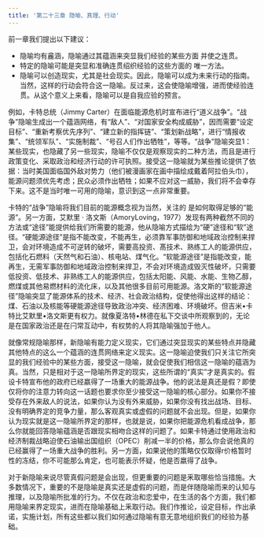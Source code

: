 ```yaml
---
title: '第二十三章 隐喻、真理、行动'
---
```


前一章我们提出以下建议：

- 隐喻均有麄涵，隐喻通过其蕴涵来突显我们经验的某些方面 并使之连贯。
- 特定的隐喻可能是突显和准确连贯绍织经验的这些方面的 唯一方法。
- 隐喻可以创造现实，尤其是社会现实。因此，隐喻可以成为未来行动的指南。当然，这样的行动会符合这一隐喻。反过来，这会使隐喻增强，进而使经验连贯。从这个意义上来看，隐喻可以是自我应验的预言。

例如，卡特总统（Jimmy Carter）在面临能源危机时宣布进行“道义战争”。“战争”隐喻生成出一个蕴涵网络，有“敌人”、“对国家安全构成威胁”，因而需要“设定目标”、“重新考察优先序列”、“建立新的指挥链”、“策划新战略”，进行“情报收集”、“统领军队”、“实施制裁”、“号召人们作出牺牲”，等等。“战争”隐喻突显1：某些现实，也隐藏了另一些现实，隐喻不仅仅是观察现实的二种方法，而且是进行政策变化、采取政治和经济行动的许可执照。接受这一隐喻就为某些推论提供了依据：当时美国面临国外敌对势力（他们被漫画家在画中描绘成戴着阿拉伯头巾），能源问题须优先考虑；民众必须作出牺牲；如果不应对这一威胁，我们将不会幸存下来。这不是当时唯一可用的隐喻，意识到这一点非常重要。

卡特的“战争”隐喻将我们目前的能源概念视为当然，关注的 是如何取得足够的“能源”。另一方面，艾默里 · 洛文斯（AmoryLoving，1977）发现有两种截然不同的方法或“途径”能提供给我们所需要的能源，他从隐喻方式描绘为“硬”途径和“软”途径。“硬能源途径”是指不能改变，不能再生，必须靠军事防御和地域政治控制来捍卫，会对环境造成不可逆转的破坏，需要高投资、髙技术、熟练工人的能源供应，包括化石燃料（天然气和石油）、核电站、煤气化。“软能源途径”是指能改变，能再生，无需军事防御和地域政治控制来捍卫，不会对环境造成毁灭性破坏，只需要低投资、低技术、非熟练工人的能源供应，包括太阳能、风能、水能、生物乙醇，燃煤或其他易燃材料的流化床，以及其他很多目前可用能源。洛文斯的“软能源途径”隐喻突显了能源体系的技术、经济、社会政治结构，促使他得出这样的结论：煤、石油以及核能等硬能源途径导致政治冲突、经济困难、环境破坏。但吉米•卡特比艾默里•洛文斯更有权力。就像夏洛特•林德在私下交谈中所观察到的，无论是在国家政治还是在闩常互动中，有权势的人将其隐喻强加于他人。

就像常规隐喻那样，新隐喻有能力定义现实，它们通过突显现实的某些特点并隐藏其他特点的这么一个蕴涵的连贯网络来定义现实。这一隐喻迫使我们只关注它所突显的我们经验中的某些方面，接受这一隐喻，就会促使我们相信这一隐喻的蕴涵为真。当然，只是相对于这一隐喻所界定的现实，这些所谓的“真实”才是真实的。假设卡特宣布他的政府已经嬴得了一场重大的能源战争。他的说法是真还是假？即使仅将你的注意力转向这一话题也要求你至少接受这一隐喻的核心部分。如果你不接受存在外来敌人的说法，如果你认为没有外来威胁，如果你没有找出战场、目标、没有明确界定的竞争力量，那么客观真实或虚假的问题就不会出现。但是，如果你认为现实就是这一隐喻所界定的那样，也就是说，如果你把能源危机看成战争，那么你就能回答隐喻蕴涵是否跟现实相吻合这样的问题了。如果卡特通过使用政治和经济制裁战略迫使石油输出国组织（OPEC）削减一半的价格，那么你会说他真的已经赢得了一场重大战争的胜利。另一方面，如果说他的策略仅仅取得r价格暂时性的冻结，你不可能那么肯定，也可能表示怀疑，他是否嬴得了战争。

对于新隐喻来说尽管真假问题是会出现，但更重要的问题是釆取哪些恰当措施。大多数情况下，重要的不是隐喻是真实还是虚假的问题，而是伴随隐喻而来的认知与推理，以及隐喻所批准的行为。不仅在政治和恋爱中，在生活的各个方面，我们都用隐喻来界定现实，进而在隐喻基础上釆取行动。我们作推论，设定目标，作出承诺，实施计划，所有这些都以我们如何通过隐喻有意无意地组织我们的经验为基础。
